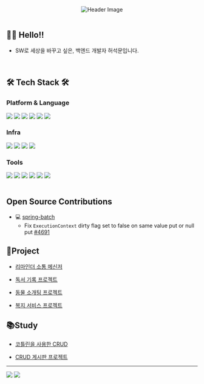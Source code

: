 <div align="center">
	<img src="https://capsule-render.vercel.app/api?type=wave&color=auto&height=300&section=header&text=Seokmun's%20github&fontSize=90" alt="Header Image">
</div>

<br>

## 👨‍💻 Hello!!
- SW로 세상을 바꾸고 싶은, 백엔드 개발자 허석문입니다.
	
<br>

## 🛠️ Tech Stack 🛠️


<div>
	
### Platform & Language
<img src="https://img.shields.io/badge/Java-007396?style=flat-square&logo=Java&logoColor=white" />
<img src="https://img.shields.io/badge/kotlin-7F52FF?style=flat-square&logo=Kotlin&logoColor=white" />
<img src="https://img.shields.io/badge/Spring-6DB33F?style=flat-square&logo=Spring&logoColor=white" />
<img src="https://img.shields.io/badge/Spring Boot-6DB33F?style=flat-square&logo=Spring Boot&logoColor=white" />
<img src="https://img.shields.io/badge/mysql-4479A1?style=flat-square&logo=mysql&logoColor=white" />
<img src="https://img.shields.io/badge/redis-DC382D?style=flat-square&logo=redis&logoColor=white" />

### Infra
<img src="https://img.shields.io/badge/AWS-232F3E?style=flat-square&logo=Amazon AWS&logoColor=white" />
<img src="https://img.shields.io/badge/docker-2496ED?style=flat-square&logo=docker&logoColor=white" />
<img src="https://img.shields.io/badge/NGINX-009639?style=flat-square&logo=NGINX&logoColor=white" />
<img src="https://img.shields.io/badge/Linux-FCC624?style=flat-square&logo=Linux&logoColor=white" />


### Tools
<img src="https://img.shields.io/badge/Git-F05032?style=flat-square&logo=Git&logoColor=white" />
<img src="https://img.shields.io/badge/Github-181717?style=flat-square&logo=GitHub&logoColor=white" />
<img src="https://img.shields.io/badge/github actions-2088FF?style=flat-square&logo=githubactions&logoColor=white" />
<img src="https://img.shields.io/badge/intellij idea-000000?style=flat-square&logo=intellijidea&logoColor=white" />
<img src="https://img.shields.io/badge/Slack-4A154B?style=flat-square&logo=Slack&logoColor=white" />
<img src="https://img.shields.io/badge/gitkraken-179287?style=flat-square&logo=gitkraken&logoColor=white" />

</div>

<br>

<div>

## Open Source Contributions

- 💻 [spring-batch](https://github.com/spring-projects/spring-batch/pulls?q=is%3Apr+author%3AGGHDMS)
  - Fix `ExecutionContext` dirty flag set to false on same value put or null put [#4691](https://github.com/spring-projects/spring-batch/pull/4691)


</div>

<div>
	
## 🚀Project
- [리마인더 소통 메신저](https://github.com/soma-baekgu/A-Maker-BE)

- [독서 기록 프로젝트](https://github.com/BookitList/BookitList_backend)

- [동물 소개팅 프로젝트](https://github.com/yourssu/SSUDate-Server)
  
- [복지 서비스 프로젝트](https://github.com/GGHDMS/bokgpt)

## 📚Study

- [코틀린을 사용한 CRUD](https://github.com/GGHDMS/kotlin-board)

- [CRUD 게시판 프로젝트](https://github.com/GGHDMS/board-project)

</div>
	
---

<p>
  <img src="https://github-readme-stats.vercel.app/api?username=GGHDMS&show_icons=true&theme=dracula" >
  <img src="http://mazassumnida.wtf/api/generate_badge?boj=gnivy303" >
</p>




